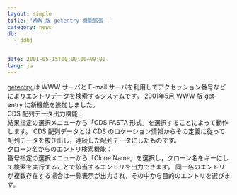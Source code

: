 ```yaml
---
layout: simple
title: 'WWW 版 getentry 機能拡張　'
category: news
db:
  - ddbj


date: 2001-05-15T00:00:00+09:00
lang: ja
---
```


<a href="http://getentry.ddbj.nig.ac.jp/top-j.html">getentry </a>は WWW サーバと E-mail サーバを利用してアクセッション番号などによりエントリデータを検索するシステムです。 2001年5月 WWW 版 get-entry に新機能を追加しました。<br>CDS 配列データ出力機能：<br>結果指定の選択メニューから「CDS FASTA 形式」を選択することによって動作します。 CDS 配列データとは CDS のロケーション情報からその定義に従って配列データを抜き出し，連続した配列データにしたものです。<br>クローン名からのエントリ検索機能：<br>番号指定の選択メニューから「Clone Name」を選択し，クローン名をキーにして検索を実行することで該当するエントリを出力できます。 同一名のエントリが複数存在する場合は一覧表示が出力され，その中から目的のエントリを選びます。
